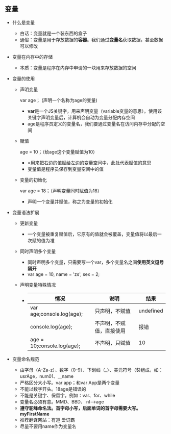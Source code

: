 ## 变量

- 什么是变量

  - 白话：变量就是一个装东西的盒子
  - 通俗：变量是用于存放数据的**容器**。我们通过**变量名**获取数据，甚至数据可以修改

- 变量在内存中的存储

  - 本质：变量是程序在内存中申请的一块用来存放数据的空间

- 变量的使用

  - 声明变量

    var age；   (声明一个名称为age的变量)

    - **var**是一个JS关键字，用来声明变量（variable变量的意思）。使用该关键字声明变量后，计算机会自动为变量分配内存空间
    - age是程序员定义的变量名，我们要通过变量名在访问内存中分配的空间

  - 赋值

    age = 10；（给age这个变量赋值为10）

    - =用来把右边的值赋给左边的变量空间中，此处代表赋值的意思
    - 变量值是程序员保存到变量空间中的值

  - 变量的初始化

    var age = 18；（声明变量同时赋值为18）

    - 声明一个变量并赋值，称之为变量的初始化

- 变量语法扩展

  - 更新变量

    - 一个变量被重复赋值后，它原有的值就会被覆盖，变量值将以最后一次赋的值为准

  - 同时声明多个变量

    - 同时声明多个变量，只需要写一个var，多个变量名之间**使用英文逗号隔开**
    - var age = 10, name = 'zs', sex = 2;

  - 声明变量特殊情况

    - | 情况                       | 说明                     | 结果      |
      | -------------------------- | ------------------------ | --------- |
      | var age;console.log(age);  | 只声明，不赋值           | undefined |
      | console.log(age);          | 不声明，不赋值，直接使用 | 报错      |
      | age = 10;console.log(age); | 不声明，只赋值           | 10        |

- 变量命名规范

  - 由字母（A-Za-z）、数字（0-9）、下划线（_）、美元符号（$)组成，如：usrAge，num01、__name
  - 严格区分大小写。var app；和var App是两个变量
  - 不能以数字开头。18age是错误的
  - 不能是关键字、保留字。例如：var、for、while
  - 变量名必须有意。MMD、BBD、 nl-->age
  - **遵守驼峰命名法。首字母小写，后面单词的首字母需要大写。myFirstName**
  - 推荐翻译网站：有道 爱词霸
  - 尽量不要用name作为变量名